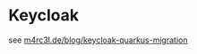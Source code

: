 # Keycloak

see [m4rc3l.de/blog/keycloak-quarkus-migration](https://m4rc3l.de/blog/keycloak-quarkus-migration)
